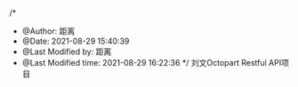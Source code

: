 /*
 * @Author: 距离 
 * @Date: 2021-08-29 15:40:39 
 * @Last Modified by: 距离
 * @Last Modified time: 2021-08-29 16:22:36
 */
刘文Octopart Restful API项目


